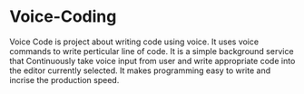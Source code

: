 # Voice-Coding
 Voice Code is project about writing code using voice. It uses voice commands to write perticular line of code. It is a simple background service that Continuously take voice input from user and write appropriate code into the editor currently selected. It makes programming easy to write and incrise the production speed.
